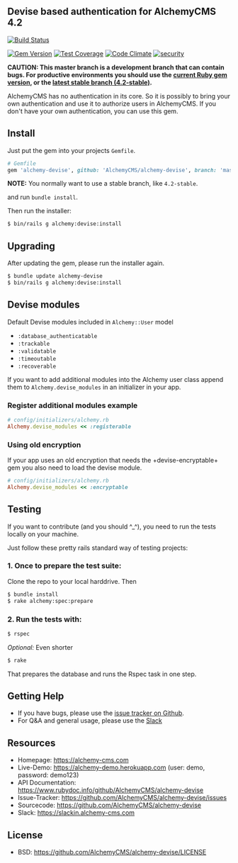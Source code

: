 ## Devise based authentication for AlchemyCMS 4.2

[![Build Status](https://secure.travis-ci.org/AlchemyCMS/alchemy-devise.svg?branch=master)](http://travis-ci.org/AlchemyCMS/alchemy-devise)

[![Gem Version](https://badge.fury.io/rb/alchemy-devise.svg)](http://badge.fury.io/rb/alchemy-devise) [![Test Coverage](https://codeclimate.com/github/AlchemyCMS/alchemy-devise/badges/coverage.svg)](https://codeclimate.com/github/AlchemyCMS/alchemy-devise/coverage) [![Code Climate](https://codeclimate.com/github/AlchemyCMS/alchemy-devise/badges/gpa.svg)](https://codeclimate.com/github/AlchemyCMS/alchemy-devise) [![security](https://hakiri.io/github/AlchemyCMS/alchemy-devise/master.svg)](https://hakiri.io/github/AlchemyCMS/alchemy-devise/master)

**CAUTION: This master branch is a development branch that can contain bugs. For productive environments you should use the [current Ruby gem version](https://rubygems.org/gems/alchemy-devise/versions/4.1.0), or the [latest stable branch (4.2-stable)](https://github.com/AlchemyCMS/alchemy-devise/tree/4.2-stable).**

AlchemyCMS has no authentication in its core. So it is possibly to bring your own authentication and use it to authorize users in AlchemyCMS. If you don't have your own authentication, you can use this gem.

## Install

Just put the gem into your projects `Gemfile`.

```ruby
# Gemfile
gem 'alchemy-devise', github: 'AlchemyCMS/alchemy-devise', branch: 'master'
```

**NOTE:** You normally want to use a stable branch, like `4.2-stable`.

and run `bundle install`.

Then run the installer:

```bash
$ bin/rails g alchemy:devise:install
```

## Upgrading

After updating the gem, please run the installer again.

```bash
$ bundle update alchemy-devise
$ bin/rails g alchemy:devise:install
```

## Devise modules

Default Devise modules included in `Alchemy::User` model

- `:database_authenticatable`
- `:trackable`
- `:validatable`
- `:timeoutable`
- `:recoverable`

If you want to add additional modules into the Alchemy user class append them to `Alchemy.devise_modules` in an initializer in your app.

### Register additional modules example

```ruby
# config/initializers/alchemy.rb
Alchemy.devise_modules << :registerable
```

### Using old encryption

If your app uses an old encryption that needs the +devise-encryptable+ gem you also need to load the devise module.

```ruby
# config/initializers/alchemy.rb
Alchemy.devise_modules << :encryptable
```

## Testing

If you want to contribute (and you should ^_^), you need to run the tests locally on your machine.

Just follow these pretty rails standard way of testing projects:

### 1. Once to prepare the test suite:

Clone the repo to your local harddrive. Then

```bash
$ bundle install
$ rake alchemy:spec:prepare
```

### 2. Run the tests with:

```bash
$ rspec
```

_Optional:_ Even shorter

```bash
$ rake
```

That prepares the database and runs the Rspec task in one step.

Getting Help
------------

* If you have bugs, please use the [issue tracker on Github](https://github.com/AlchemyCMS/alchemy-devise/issues).
* For Q&A and general usage, please use the [Slack](https://slackin.alchemy-cms.com)

Resources
---------

* Homepage: <https://alchemy-cms.com>
* Live-Demo: <https://alchemy-demo.herokuapp.com> (user: demo, password: demo123)
* API Documentation: <https://www.rubydoc.info/github/AlchemyCMS/alchemy-devise>
* Issue-Tracker: <https://github.com/AlchemyCMS/alchemy-devise/issues>
* Sourcecode: <https://github.com/AlchemyCMS/alchemy-devise>
* Slack: <https://slackin.alchemy-cms.com>

License
-------

* BSD: <https://github.com/AlchemyCMS/alchemy-devise/LICENSE>
